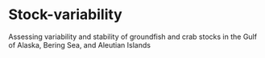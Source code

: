 # Stock-variability
Assessing variability and stability of groundfish and crab stocks in the Gulf of Alaska, Bering Sea, and Aleutian Islands
